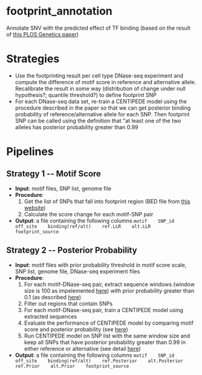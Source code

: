 # footprint_annotation
Annotate SNV with the predicted effect of TF binding (based on the result of [this PLOS Genetics paper](http://journals.plos.org/plosgenetics/article?id=10.1371/journal.pgen.1005875))

# Strategies

* Use the footprinting result per cell type DNase-seq experiment and compute the difference of motif score in reference and alternative allele. Recalibrate the result in some way (distribution of change under null hypothesis?; quantile threshold?) to define footprint SNP
* For each DNase-seq data set, re-train a CENTIPEDE model using the procedure described in the paper so that we can get posterior binding probability of reference/alternative allele for each SNP. Then footprint SNP can be called using the definition that "at least one of the two alleles has posterior probability greater than 0.99

# Pipelines

## Strategy 1 -- Motif Score

* **Input**: motif files, SNP list, genome file
* **Procedure**:
  1. Get the list of SNPs that fall into footprint region (BED file from [this website](http://genome.grid.wayne.edu/centisnps/))
  2. Calculate the score change for each motif-SNP pair
* **Output**: a file containing the following columns `motif    SNP_id    off_site    binding(ref/alt)    ref.LLR    alt.LLR    footprint_source`

## Strategy 2 -- Posterior Probability

* **Input**: motif files with prior probability threshold in motif score scale, SNP list, genome file, DNase-seq experiment files
* **Procedure**:
  1. For each motif-DNase-seq pair, extract sequence windows (window size is 100 as impelemented [here](https://github.com/piquelab/which_gen_vars/blob/master/src/runCentipedeOnAll.R#L31)) with prior probability greater than 0.1 (as described [here](https://github.com/piquelab/which_gen_vars/blob/master/Makefile#L147))
  2. Filter out regions that contain SNPs
  3. For each motif-DNase-seq pair, train a CENTIPEDE model using extracted sequences
  4. Evaluate the performance of CENTIPEDE model by comparing motif score and posterior probability (see [here](https://github.com/piquelab/which_gen_vars/blob/master/src/runCentipedeOnAll.R#L60-L79))
  5. Run CENTIPEDE model on SNP list with the same window size and keep all SNPs that have posterior probability greater than 0.99 in either reference or alternative (see detail [here](https://github.com/piquelab/which_gen_vars/blob/master/src/runCentipedeOnAll.R#L141-L146))
* **Output**: a file containing the following columns `motif    SNP_id    off_site    binding(ref/alt)    ref.Posterior    alt.Posterior    ref.Prior    alt.Prior    footprint_source`


